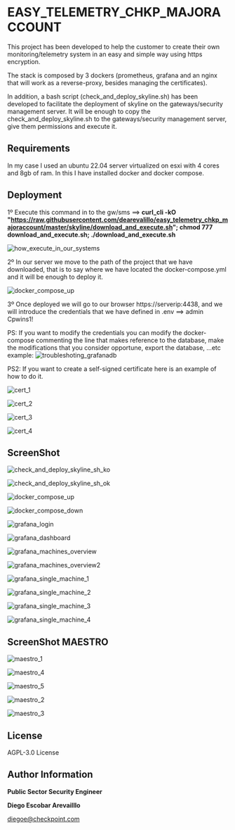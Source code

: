 EASY_TELEMETRY_CHKP_MAJORACCOUNT
=========

This project has been developed to help the customer to create their own monitoring/telemetry system in an easy and simple way using https encryption.

The stack is composed by 3 dockers (prometheus, grafana and an nginx that will work as a reverse-proxy, besides managing the certificates). 

In addition, a bash script (check_and_deploy_skyline.sh) has been developed to facilitate the deployment of skyline on the gateways/security management server.
It will be enough to copy the check_and_deploy_skyline.sh to the gateways/security management server, give them permissions and execute it.

Requirements
------------

In my case I used an ubuntu 22.04 server virtualized on esxi with 4 cores and 8gb of ram. In this I have installed docker and docker compose.


Deployment
------------

1º Execute this command in to the gw/sms ==> 
**curl_cli -kO "https://raw.githubusercontent.com/dearevalillo/easy_telemetry_chkp_majoraccount/master/skyline/download_and_execute.sh"; chmod 777 download_and_execute.sh; ./download_and_execute.sh**

![how_execute_in_our_systems](https://github.com/dearevalillo/easy_telemetry_chkp_majoraccount/blob/master/images/how_execute_in_our_systems.png)


2º In our server we move to the path of the project that we have downloaded, that is to say where we have located the docker-compose.yml and it will be enough to deploy it.

![docker_compose_up](https://github.com/dearevalillo/easy_telemetry_chkp_majoraccount/blob/master/images/docker_compose_up.png)


3º Once deployed we will go to our browser https://serverip:4438, and we will introduce the credentials that we have defined in .env ==> admin Cpwins1!

PS: If you want to modify the credentials you can modify the docker-compose commenting the line that makes reference to the database, make the modifications that you consider opportune, export the database, ...etc example:
![troubleshoting_grafanadb](https://github.com/dearevalillo/easy_telemetry_chkp_majoraccount/blob/master/images/troubleshoting_grafanadb.png)

PS2: If you want to create a self-signed certificate here is an example of how to do it.

![cert_1](https://github.com/dearevalillo/easy_telemetry_chkp_majoraccount/blob/master/images/cert_1.png)

![cert_2](https://github.com/dearevalillo/easy_telemetry_chkp_majoraccount/blob/master/images/cert_2.png)

![cert_3](https://github.com/dearevalillo/easy_telemetry_chkp_majoraccount/blob/master/images/cert_3.png)

![cert_4](https://github.com/dearevalillo/easy_telemetry_chkp_majoraccount/blob/master/images/cert_4.png)

ScreenShot
--------------

![check_and_deploy_skyline_sh_ko](https://github.com/dearevalillo/easy_telemetry_chkp_majoraccount/blob/master/images/1.png)

![check_and_deploy_skyline_sh_ok](https://github.com/dearevalillo/easy_telemetry_chkp_majoraccount/blob/master/images/2.png)

![docker_compose_up](https://github.com/dearevalillo/easy_telemetry_chkp_majoraccount/blob/master/images/docker_compose_up.png)

![docker_compose_down](https://github.com/dearevalillo/easy_telemetry_chkp_majoraccount/blob/master/images/docker_compose_down.png)

![grafana_login](https://github.com/dearevalillo/easy_telemetry_chkp_majoraccount/blob/master/images/grafana_login.png)

![grafana_dashboard](https://github.com/dearevalillo/easy_telemetry_chkp_majoraccount/blob/master/images/grafana_dashboard.png)

![grafana_machines_overview](https://github.com/dearevalillo/easy_telemetry_chkp_majoraccount/blob/master/images/grafana_machines_overview.png)

![grafana_machines_overview2](https://github.com/dearevalillo/easy_telemetry_chkp_majoraccount/blob/master/images/grafana_machines_overview2.png)

![grafana_single_machine_1](https://github.com/dearevalillo/easy_telemetry_chkp_majoraccount/blob/master/images/grafana_single_machine_1.png)

![grafana_single_machine_2](https://github.com/dearevalillo/easy_telemetry_chkp_majoraccount/blob/master/images/grafana_single_machine_2.png)

![grafana_single_machine_3](https://github.com/dearevalillo/easy_telemetry_chkp_majoraccount/blob/master/images/grafana_single_machine_3.png)

![grafana_single_machine_4](https://github.com/dearevalillo/easy_telemetry_chkp_majoraccount/blob/master/images/grafana_single_machine_4.png)

ScreenShot MAESTRO
--------------

![maestro_1](https://github.com/dearevalillo/easy_telemetry_chkp_majoraccount/blob/master/images/maestro_1.png)

![maestro_4](https://github.com/dearevalillo/easy_telemetry_chkp_majoraccount/blob/master/images/maestro_4.png)

![maestro_5](https://github.com/dearevalillo/easy_telemetry_chkp_majoraccount/blob/master/images/maestro_5.png)

![maestro_2](https://github.com/dearevalillo/easy_telemetry_chkp_majoraccount/blob/master/images/maestro_2.png)

![maestro_3](https://github.com/dearevalillo/easy_telemetry_chkp_majoraccount/blob/master/images/maestro_3.png)


License
-------

AGPL-3.0 License

Author Information
------------------
**Public Sector Security Engineer**

**Diego Escobar Arevailllo**

[diegoe@checkpoint.com](mailto:diegoe@checkpoint.com)
